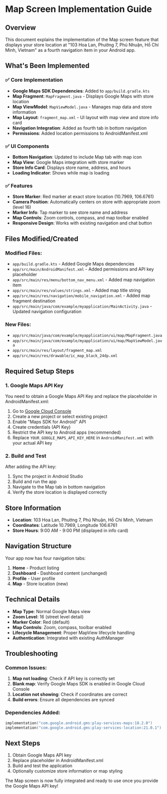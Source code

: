 # Map Screen Implementation Guide

## Overview
This document explains the implementation of the Map screen feature that displays your store location at "103 Hoa Lan, Phường 7, Phú Nhuận, Hồ Chí Minh, Vietnam" as a fourth navigation item in your Android app.

## What's Been Implemented

### ✅ Core Implementation
- **Google Maps SDK Dependencies**: Added to `app/build.gradle.kts`
- **Map Fragment**: `MapFragment.java` - Displays Google Maps with store location
- **Map ViewModel**: `MapViewModel.java` - Manages map data and store information
- **Map Layout**: `fragment_map.xml` - UI layout with map view and store info card
- **Navigation Integration**: Added as fourth tab in bottom navigation
- **Permissions**: Added location permissions to AndroidManifest.xml

### ✅ UI Components
- **Bottom Navigation**: Updated to include Map tab with map icon
- **Map View**: Google Maps integration with store marker
- **Store Info Card**: Displays store name, address, and hours
- **Loading Indicator**: Shows while map is loading

### ✅ Features
- **Store Marker**: Red marker at exact store location (10.7969, 106.6761)
- **Camera Position**: Automatically centers on store with appropriate zoom (level 16)
- **Marker Info**: Tap marker to see store name and address
- **Map Controls**: Zoom controls, compass, and map toolbar enabled
- **Responsive Design**: Works with existing navigation and chat button

## Files Modified/Created

### Modified Files:
- `app/build.gradle.kts` - Added Google Maps dependencies
- `app/src/main/AndroidManifest.xml` - Added permissions and API key placeholder
- `app/src/main/res/menu/bottom_nav_menu.xml` - Added map navigation item
- `app/src/main/res/values/strings.xml` - Added map title string
- `app/src/main/res/navigation/mobile_navigation.xml` - Added map fragment destination
- `app/src/main/java/com/example/myapplication/MainActivity.java` - Updated navigation configuration

### New Files:
- `app/src/main/java/com/example/myapplication/ui/map/MapFragment.java`
- `app/src/main/java/com/example/myapplication/ui/map/MapViewModel.java`
- `app/src/main/res/layout/fragment_map.xml`
- `app/src/main/res/drawable/ic_map_black_24dp.xml`

## Required Setup Steps

### 1. Google Maps API Key
You need to obtain a Google Maps API Key and replace the placeholder in AndroidManifest.xml:

1. Go to [Google Cloud Console](https://console.cloud.google.com/)
2. Create a new project or select existing project
3. Enable "Maps SDK for Android" API
4. Create credentials (API Key)
5. Restrict the API key to Android apps (recommended)
6. Replace `YOUR_GOOGLE_MAPS_API_KEY_HERE` in `AndroidManifest.xml` with your actual API key

### 2. Build and Test
After adding the API key:
1. Sync the project in Android Studio
2. Build and run the app
3. Navigate to the Map tab in bottom navigation
4. Verify the store location is displayed correctly

## Store Information
- **Location**: 103 Hoa Lan, Phường 7, Phú Nhuận, Hồ Chí Minh, Vietnam
- **Coordinates**: Latitude 10.7969, Longitude 106.6761
- **Store Hours**: 9:00 AM - 9:00 PM (displayed in info card)

## Navigation Structure
Your app now has four navigation tabs:
1. **Home** - Product listing
2. **Dashboard** - Dashboard content (unchanged)
3. **Profile** - User profile
4. **Map** - Store location (new)

## Technical Details
- **Map Type**: Normal Google Maps view
- **Zoom Level**: 16 (street level detail)
- **Marker Color**: Red (default)
- **Map Controls**: Zoom, compass, toolbar enabled
- **Lifecycle Management**: Proper MapView lifecycle handling
- **Authentication**: Integrated with existing AuthManager

## Troubleshooting

### Common Issues:
1. **Map not loading**: Check if API key is correctly set
2. **Blank map**: Verify Google Maps SDK is enabled in Google Cloud Console
3. **Location not showing**: Check if coordinates are correct
4. **Build errors**: Ensure all dependencies are synced

### Dependencies Added:
```kotlin
implementation("com.google.android.gms:play-services-maps:18.2.0")
implementation("com.google.android.gms:play-services-location:21.0.1")
```

## Next Steps
1. Obtain Google Maps API key
2. Replace placeholder in AndroidManifest.xml
3. Build and test the application
4. Optionally customize store information or map styling

The Map screen is now fully integrated and ready to use once you provide the Google Maps API key!
